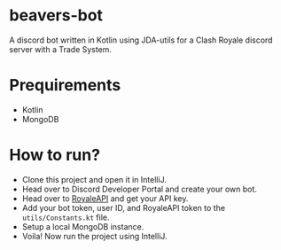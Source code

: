 # beavers-bot

A discord bot written in Kotlin using JDA-utils for a Clash Royale discord server with a Trade System.

# Prequirements

- Kotlin
- MongoDB

# How to run?

- Clone this project and open it in IntelliJ.
- Head over to Discord Developer Portal and create your own bot.
- Head over to [RoyaleAPI](https://docs.royaleapi.com/#/) and get your API key.
- Add your bot token, user ID, and RoyaleAPI token  to the `utils/Constants.kt` file.
- Setup a local MongoDB instance.
- Voila! Now run the project using IntelliJ.

